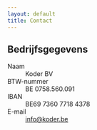 ```yaml
---
layout: default
title: Contact
---
```


<h2>Bedrijfsgegevens</h2>
<dl>
	<dt>Naam</dt>
	<dd>Koder BV</dd>
	<dt>BTW-nummer</dt>
	<dd>BE 0758.560.091</dd>
	<dt>IBAN</dt>
	<dd>BE69 7360 7718 4378</dd>
	<dt>E-mail</dt>
	<dd><a href="mailto:info@koder.be">info@koder.be</a></dd>
</dl>
